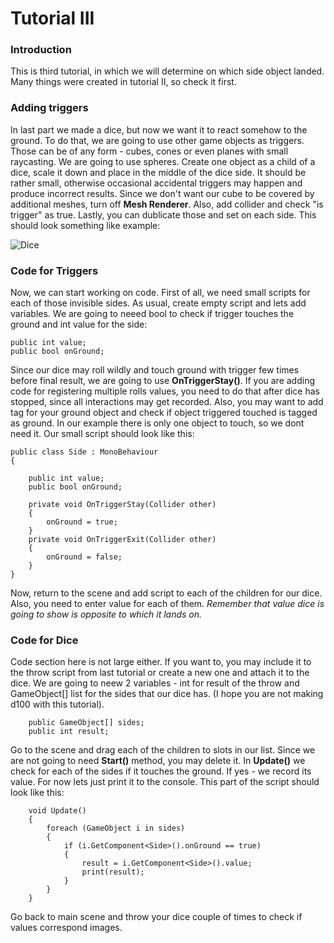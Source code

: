 # Tutorial III

### Introduction

This is third tutorial, in which we will determine on which side object landed. Many things were created in tutorial II, so check it first. 

### Adding triggers

In last part we made a dice, but now we want it to react somehow to the ground. To do that, we are going to use other game objects as triggers. Those can be of any form - cubes, 
cones or even planes with small raycasting. We are going to use spheres. Create one object as a child of a dice, scale it down and place in the middle of the dice side.
It should be rather small, 
otherwise occasional accidental triggers may happen and produce incorrect results. 
Since we don't want our cube to be covered by additional meshes, turn off **Mesh Renderer**. Also, add collider and check "is trigger" as true.
Lastly, you can dublicate those and set
on each side. This should look something like example:

![Dice](/Tutorial%20III/Assets/Images/Image1.png)

### Code for Triggers

Now, we can start working on code. First of all, we need small scripts for each of those invisible sides. As usual, create empty script and lets add variables. 
We are going to neeed bool to check if trigger touches the ground and int value for the side:

    public int value;
    public bool onGround;

Since our dice may roll wildly and touch ground with trigger few times before final result, we are going to use **OnTriggerStay()**. 
If you are adding code for registering multiple rolls values, you need to do that after dice has stopped, since all interactions may get recorded.
Also, you may want to add tag for your ground object and check if object triggered touched is tagged as ground. 
In our example there is only one object to touch, so we dont need it.
Our small script should look like this:

    public class Side : MonoBehaviour
    {
       
        public int value;
        public bool onGround;

        private void OnTriggerStay(Collider other)
        {
            onGround = true;
        }
        private void OnTriggerExit(Collider other)
        {
            onGround = false;
        }
    } 
    
 Now, return to the scene and add script to each of the children for our dice. Also, you need to enter value for each of them. 
 *Remember that value dice is going to show is opposite to which it lands on.*


### Code for Dice

Code section here is not large either. If you want to, you may include it to the throw script from last tutorial or create a new one and attach it to the dice. 
We are going to neew 2 variables - int for result of the throw and GameObject[] list for the sides that our dice has. (I hope you are not making d100 with this tutorial). 

        public GameObject[] sides;
        public int result;

Go to the scene and drag each of the children to slots in our list. Since we are not going to need **Start()** method, you may delete it. 
In **Update()** we check for each of the sides if it touches the ground. If yes - we record its value. For now lets just print it to the console. 
This part of the script should look like this:

        void Update()
        {
            foreach (GameObject i in sides)
            {
                if (i.GetComponent<Side>().onGround == true)
                {
                    result = i.GetComponent<Side>().value;
                    print(result);
                }
            }
        }

Go back to main scene and throw your dice couple of times to check if values correspond images.

